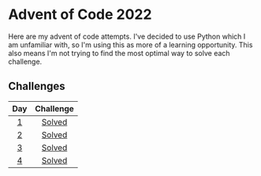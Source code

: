 # Advent of Code 2022

Here are my advent of code attempts. I've decided to use Python which I am unfamiliar with, so I'm using this as more of a learning opportunity. This also means I'm not trying to find the most optimal way to solve each challenge.

## Challenges

| Day       | Challenge              |
|:---------:|:----------------------:|
| [1](day1) | [Solved](day1/day1.py) |
| [2](day2) | [Solved](day2/day2.py) |
| [3](day3) | [Solved](day3/day3.py) |
| [4](day4) | [Solved](day4/day4.py) |
